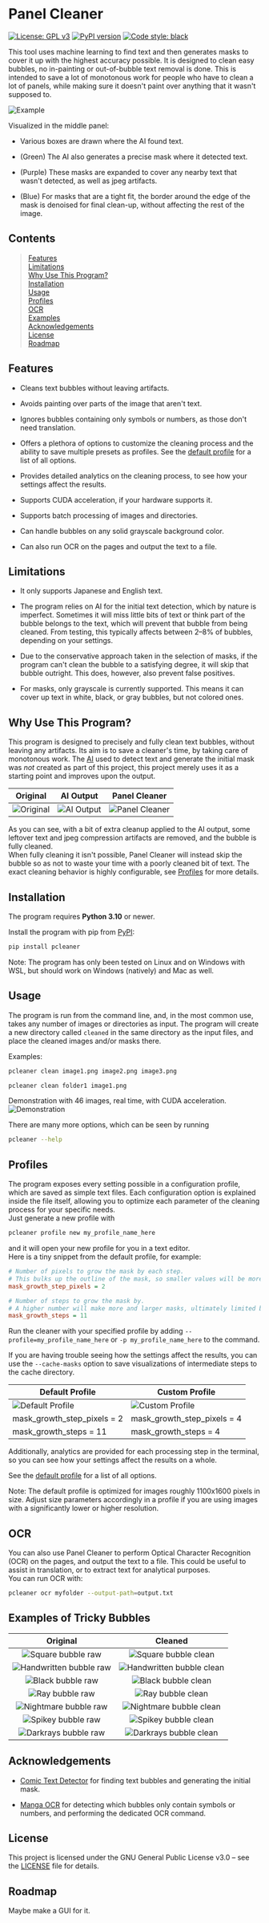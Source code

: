 # Panel Cleaner

[![License: GPL v3](https://img.shields.io/badge/License-GPL%20v3-blue.svg)](https://www.gnu.org/licenses/gpl-3.0)
[![PyPI version](https://img.shields.io/pypi/v/pcleaner)](https://pypi.org/project/pcleaner/)
[![Code style: black](https://img.shields.io/badge/code%20style-black-000000.svg)](https://github.com/psf/black)

This tool uses machine learning to find text and then generates masks to cover it up with the highest accuracy possible. It is designed to clean easy bubbles, no in-painting or out-of-bubble text removal is done. This is intended to save a lot of monotonous work for people who have to clean a lot of panels, while making sure it doesn't paint over anything that it wasn't supposed to.

![Example](https://raw.githubusercontent.com/VoxelCubes/PanelCleaner/master/media/spread.png)

Visualized in the middle panel: 

- Various boxes are drawn where the AI found text. 

- (Green) The AI also generates a precise mask where it detected text. 

- (Purple) These masks are expanded to cover any nearby text that wasn't detected, as well as jpeg artifacts.

- (Blue) For masks that are a tight fit, the border around the edge of the mask is denoised for final clean-up, without affecting the rest of the image.


## Contents
> [Features](#features) \
> [Limitations](#limitations) \
> [Why Use This Program?](#why-use-this-program) \
> [Installation](#installation) \
> [Usage](#usage) \
> [Profiles](#profiles) \
> [OCR](#ocr) \
> [Examples](#examples-of-tricky-bubbles) \
> [Acknowledgements](#acknowledgements) \
> [License](#license) \
> [Roadmap](#roadmap)


## Features

- Cleans text bubbles without leaving artifacts.

- Avoids painting over parts of the image that aren't text.

- Ignores bubbles containing only symbols or numbers, as those don't need translation.

- Offers a plethora of options to customize the cleaning process and the ability to save multiple presets as profiles.
  See the [default profile](https://raw.githubusercontent.com/VoxelCubes/PanelCleaner/master/media/default.conf) for a list of all options.

- Provides detailed analytics on the cleaning process, to see how your settings affect the results.

- Supports CUDA acceleration, if your hardware supports it.

- Supports batch processing of images and directories.

- Can handle bubbles on any solid grayscale background color.

- Can also run OCR on the pages and output the text to a file.


## Limitations

- It only supports Japanese and English text.

- The program relies on AI for the initial text detection, which by nature is imperfect. Sometimes it will miss little bits of text or think part of the bubble belongs to the text, which will prevent that bubble from being cleaned. From testing, this typically affects between 2–8% of bubbles, depending on your settings.

- Due to the conservative approach taken in the selection of masks, if the program can't clean the bubble to a satisfying degree, it will skip that bubble outright. This does, however, also prevent false positives.

- For masks, only grayscale is currently supported. This means it can cover up text in white, black, or gray bubbles, but not colored ones.


## Why Use This Program?

This program is designed to precisely and fully clean text bubbles, without leaving any artifacts.
Its aim is to save a cleaner's time, by taking care of monotonous work.
The [AI](https://github.com/dmMaze/comic-text-detector) used to detect text and generate the initial mask was *not* created as part of this project, this project merely uses it as a starting point and improves upon the output.

| Original                             | AI Output                           | Panel Cleaner                          |
|:------------------------------------:|:-----------------------------------:|:--------------------------------------:|
| ![Original](https://raw.githubusercontent.com/VoxelCubes/PanelCleaner/master/media/demo_original.png) | ![AI Output](https://raw.githubusercontent.com/VoxelCubes/PanelCleaner/master/media/demo_ai_raw.png) | ![Panel Cleaner](https://raw.githubusercontent.com/VoxelCubes/PanelCleaner/master/media/demo_clean.png) |

As you can see, with a bit of extra cleanup applied to the AI output, some leftover text and jpeg compression artifacts are removed, and the bubble is fully cleaned. \
When fully cleaning it isn't possible, Panel Cleaner will instead skip the bubble so as not to waste your time with a poorly cleaned bit of text. The exact cleaning behavior is highly configurable, see [Profiles](#profiles) for more details.


## Installation

The program requires **Python 3.10** or newer.

Install the program with pip from [PyPI](https://pypi.org/project/pcleaner/):
```bash
pip install pcleaner
```

Note: The program has only been tested on Linux and on Windows with WSL, but should work on Windows (natively) and Mac as well.


## Usage

The program is run from the command line, and, in the most common use, takes any number of images or directories as input. The program will create a new directory called `cleaned` in the same directory as the input files, and place the cleaned images and/or masks there.

Examples:
```bash
pcleaner clean image1.png image2.png image3.png

pcleaner clean folder1 image1.png
```

Demonstration with 46 images, real time, with CUDA acceleration.
![Demonstration](https://raw.githubusercontent.com/VoxelCubes/PanelCleaner/master/media/pcleaner_demo.gif)

There are many more options, which can be seen by running
```bash
pcleaner --help
```


## Profiles

The program exposes every setting possible in a configuration profile, which are saved as simple text files. Each configuration option is explained inside the file itself, allowing you to optimize each parameter of the cleaning process for your specific needs. \
Just generate a new profile with
```bash
pcleaner profile new my_profile_name_here
```

and it will open your new profile for you in a text editor. \
Here is a tiny snippet from the default profile, for example:
```ini
# Number of pixels to grow the mask by each step. 
# This bulks up the outline of the mask, so smaller values will be more accurate but slower.
mask_growth_step_pixels = 2

# Number of steps to grow the mask by.
# A higher number will make more and larger masks, ultimately limited by the reference box size.
mask_growth_steps = 11
```

Run the cleaner with your specified profile by adding `--profile=my_profile_name_here` or
`-p my_profile_name_here` to the command.

If you are having trouble seeing how the settings affect the results, you can use the 
`--cache-masks` option to save visualizations of intermediate steps to the cache directory.

| Default Profile                                | Custom Profile                              |
| ---------------------------------------------- | ------------------------------------------- |
| ![Default Profile](https://raw.githubusercontent.com/VoxelCubes/PanelCleaner/master/media/profile_original.png) | ![Custom Profile](https://raw.githubusercontent.com/VoxelCubes/PanelCleaner/master/media/profile_modded.png) |
| mask_growth_step_pixels = 2                    | mask_growth_step_pixels = 4                 |
| mask_growth_steps = 11                         | mask_growth_steps = 4                       |

Additionally, analytics are provided for each processing step in the terminal, so you can see how your settings affect the results on a whole.

See the [default profile](https://raw.githubusercontent.com/VoxelCubes/PanelCleaner/master/media/default.conf) for a list of all options.

Note: The default profile is optimized for images roughly 1100x1600 pixels in size.
Adjust size parameters accordingly in a profile if you are using images with a significantly
lower or higher resolution.


## OCR

You can also use Panel Cleaner to perform Optical Character Recognition (OCR) on the pages,
and output the text to a file. This could be useful to assist in translation, or to extract
text for analytical purposes. \
You can run OCR with:
```bash
pcleaner ocr myfolder --output-path=output.txt
```


## Examples of Tricky Bubbles

| Original | Cleaned |
|:--------:|:-------:|
| ![Square bubble raw](https://raw.githubusercontent.com/VoxelCubes/PanelCleaner/master/media/demo_bubbles/square_bubble_raw.png) | ![Square bubble clean](https://raw.githubusercontent.com/VoxelCubes/PanelCleaner/master/media/demo_bubbles/square_bubble_clean.png) |
| ![Handwritten bubble raw](https://raw.githubusercontent.com/VoxelCubes/PanelCleaner/master/media/demo_bubbles/handwritten_bubble_raw.png) | ![Handwritten bubble clean](https://raw.githubusercontent.com/VoxelCubes/PanelCleaner/master/media/demo_bubbles/handwritten_bubble_clean.png) |
| ![Black bubble raw](https://raw.githubusercontent.com/VoxelCubes/PanelCleaner/master/media/demo_bubbles/black_bubble_raw.png) | ![Black bubble clean](https://raw.githubusercontent.com/VoxelCubes/PanelCleaner/master/media/demo_bubbles/black_bubble_clean.png) |
| ![Ray bubble raw](https://raw.githubusercontent.com/VoxelCubes/PanelCleaner/master/media/demo_bubbles/ray_bubble_raw.png) | ![Ray bubble clean](https://raw.githubusercontent.com/VoxelCubes/PanelCleaner/master/media/demo_bubbles/ray_bubble_clean.png) |
| ![Nightmare bubble raw](https://raw.githubusercontent.com/VoxelCubes/PanelCleaner/master/media/demo_bubbles/nightmare_bubble_raw.png) | ![Nightmare bubble clean](https://raw.githubusercontent.com/VoxelCubes/PanelCleaner/master/media/demo_bubbles/nightmare_bubble_clean.png) |
| ![Spikey bubble raw](https://raw.githubusercontent.com/VoxelCubes/PanelCleaner/master/media/demo_bubbles/spikey_bubble_raw.png) | ![Spikey bubble clean](https://raw.githubusercontent.com/VoxelCubes/PanelCleaner/master/media/demo_bubbles/spikey_bubble_clean.png) |
| ![Darkrays bubble raw](https://raw.githubusercontent.com/VoxelCubes/PanelCleaner/master/media/demo_bubbles/darkrays_bubble_raw.png) | ![Darkrays bubble clean](https://raw.githubusercontent.com/VoxelCubes/PanelCleaner/master/media/demo_bubbles/darkrays_bubble_clean.png) |



## Acknowledgements

- [Comic Text Detector](https://github.com/dmMaze/comic-text-detector) for finding text bubbles and generating the initial mask.

- [Manga OCR](https://github.com/kha-white/manga-ocr) for detecting which bubbles only contain symbols or numbers,
  and performing the dedicated OCR command.


## License

This project is licensed under the GNU General Public License v3.0 – see
the [LICENSE](https://raw.githubusercontent.com/VoxelCubes/PanelCleaner/master/LICENSE) file for details.


## Roadmap

Maybe make a GUI for it.
